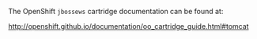 The OpenShift `jbossews` cartridge documentation can be found at:

http://openshift.github.io/documentation/oo_cartridge_guide.html#tomcat